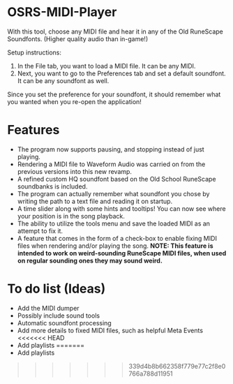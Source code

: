 # OSRS-MIDI-Player
With this tool, choose any MIDI file and hear it in any of the Old RuneScape Soundfonts. (Higher quality audio than in-game!)

Setup instructions:
1. In the File tab, you want to load a MIDI file. It can be any MIDI.
2. Next, you want to go to the Preferences tab and set a default soundfont. It can be any soundfont as well.

Since you set the preference for your soundfont, it should remember what you wanted when you re-open the application!

# Features
- The program now supports pausing, and stopping instead of just playing. 
- Rendering a MIDI file to Waveform Audio was carried on from the previous versions into this new revamp.
- A refined custom HQ soundfont based on the Old School RuneScape soundbanks is included.
- The program can actually remember what soundfont you chose by writing the path to a text file and reading it on startup.
- A time slider along with some hints and tooltips! You can now see where your position is in the song playback.
- The ability to utilize the tools menu and save the loaded MIDI as an attempt to fix it.
- A feature that comes in the form of a check-box to enable fixing MIDI files when rendering and/or playing the song. **NOTE: This feature is intended to work on weird-sounding RuneScape MIDI files, when used on regular sounding ones they may sound weird.**

# To do list (Ideas)
- Add the MIDI dumper
- Possibly include sound tools
- Automatic soundfont processing
- Add more details to fixed MIDI files, such as helpful Meta Events
<<<<<<< HEAD
- Add playlists
=======
- Add playlists
>>>>>>> 339d4b8b662358f779e77c2f8e0766a788d11951
